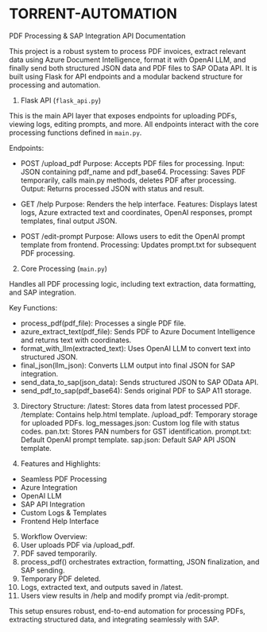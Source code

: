 # TORRENT-AUTOMATION

PDF Processing & SAP Integration API Documentation

This project is a robust system to process PDF invoices, extract relevant data using Azure Document Intelligence, format it with OpenAI LLM, and finally send both structured JSON data and PDF files to SAP OData API. It is built using Flask for API endpoints and a modular backend structure for processing and automation.

1. Flask API (`flask_api.py`)

This is the main API layer that exposes endpoints for uploading PDFs, viewing logs, editing prompts, and more. All endpoints interact with the core processing functions defined in `main.py`.

Endpoints:

* POST /upload_pdf
  Purpose: Accepts PDF files for processing.
  Input: JSON containing pdf_name and pdf_base64.
  Processing: Saves PDF temporarily, calls main.py methods, deletes PDF after processing.
  Output: Returns processed JSON with status and result.

* GET /help
  Purpose: Renders the help interface.
  Features: Displays latest logs, Azure extracted text and coordinates, OpenAI responses, prompt templates, final output JSON.

* POST /edit-prompt
  Purpose: Allows users to edit the OpenAI prompt template from frontend.
  Processing: Updates prompt.txt for subsequent PDF processing.

2. Core Processing (`main.py`)

Handles all PDF processing logic, including text extraction, data formatting, and SAP integration.

Key Functions:

* process_pdf(pdf_file): Processes a single PDF file.
* azure_extract_text(pdf_file): Sends PDF to Azure Document Intelligence and returns text with coordinates.
* format_with_llm(extracted_text): Uses OpenAI LLM to convert text into structured JSON.
* final_json(llm_json): Converts LLM output into final JSON for SAP integration.
* send_data_to_sap(json_data): Sends structured JSON to SAP OData API.
* send_pdf_to_sap(pdf_base64): Sends original PDF to SAP A11 storage.

3. Directory Structure:
   /latest: Stores data from latest processed PDF.
   /template: Contains help.html template.
   /upload_pdf: Temporary storage for uploaded PDFs.
   log_messages.json: Custom log file with status codes.
   pan.txt: Stores PAN numbers for GST identification.
   prompt.txt: Default OpenAI prompt template.
   sap.json: Default SAP API JSON template.

4. Features and Highlights:

* Seamless PDF Processing
* Azure Integration
* OpenAI LLM
* SAP API Integration
* Custom Logs & Templates
* Frontend Help Interface

5. Workflow Overview:
6. User uploads PDF via /upload_pdf.
7. PDF saved temporarily.
8. process_pdf() orchestrates extraction, formatting, JSON finalization, and SAP sending.
9. Temporary PDF deleted.
10. Logs, extracted text, and outputs saved in /latest.
11. Users view results in /help and modify prompt via /edit-prompt.

This setup ensures robust, end-to-end automation for processing PDFs, extracting structured data, and integrating seamlessly with SAP.
